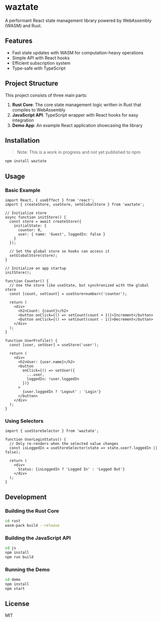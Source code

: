 # waztate

A performant React state management library powered by WebAssembly (WASM) and Rust.

## Features

- Fast state updates with WASM for computation-heavy operations
- Simple API with React hooks
- Efficient subscription system
- Type-safe with TypeScript

## Project Structure

This project consists of three main parts:

1. **Rust Core**: The core state management logic written in Rust that compiles to WebAssembly
2. **JavaScript API**: TypeScript wrapper with React hooks for easy integration
3. **Demo App**: An example React application showcasing the library

## Installation

> Note: This is a work in progress and not yet published to npm

```bash
npm install waztate
```

## Usage

### Basic Example

```tsx
import React, { useEffect } from 'react';
import { createStore, useStore, setGlobalStore } from 'waztate';

// Initialize store
async function initStore() {
  const store = await createStore({
    initialState: {
      counter: 0,
      user: { name: 'Guest', loggedIn: false }
    }
  });
  
  // Set the global store so hooks can access it
  setGlobalStore(store);
}

// Initialize on app startup
initStore();

function Counter() {
  // Use the store like useState, but synchronized with the global store
  const [count, setCount] = useStore<number>('counter');
  
  return (
    <div>
      <h2>Count: {count}</h2>
      <button onClick={() => setCount(count + 1)}>Increment</button>
      <button onClick={() => setCount(count - 1)}>Decrement</button>
    </div>
  );
}

function UserProfile() {
  const [user, setUser] = useStore('user');
  
  return (
    <div>
      <h2>User: {user.name}</h2>
      <button 
        onClick={() => setUser({ 
          ...user, 
          loggedIn: !user.loggedIn 
        })}
      >
        {user.loggedIn ? 'Logout' : 'Login'}
      </button>
    </div>
  );
}
```

### Using Selectors

```tsx
import { useStoreSelector } from 'waztate';

function UserLoginStatus() {
  // Only re-renders when the selected value changes
  const isLoggedIn = useStoreSelector(state => state.user?.loggedIn || false);
  
  return (
    <div>
      Status: {isLoggedIn ? 'Logged In' : 'Logged Out'}
    </div>
  );
}
```

## Development

### Building the Rust Core

```bash
cd rust
wasm-pack build --release
```

### Building the JavaScript API

```bash
cd js
npm install
npm run build
```

### Running the Demo

```bash
cd demo
npm install
npm start
```

## License

MIT 